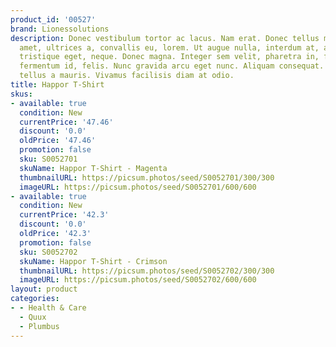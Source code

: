 ```yaml
---
product_id: '00527'
brand: Lionessolutions
description: Donec vestibulum tortor ac lacus. Nam erat. Donec tellus mi, luctus sit
  amet, ultrices a, convallis eu, lorem. Ut augue nulla, interdum at, adipiscing non,
  tristique eget, neque. Donec magna. Integer sem velit, pharetra in, fringilla eu,
  fermentum id, felis. Nunc gravida arcu eget nunc. Aliquam consequat. In convallis
  tellus a mauris. Vivamus facilisis diam at odio.
title: Happor T-Shirt
skus:
- available: true
  condition: New
  currentPrice: '47.46'
  discount: '0.0'
  oldPrice: '47.46'
  promotion: false
  sku: S0052701
  skuName: Happor T-Shirt - Magenta
  thumbnailURL: https://picsum.photos/seed/S0052701/300/300
  imageURL: https://picsum.photos/seed/S0052701/600/600
- available: true
  condition: New
  currentPrice: '42.3'
  discount: '0.0'
  oldPrice: '42.3'
  promotion: false
  sku: S0052702
  skuName: Happor T-Shirt - Crimson
  thumbnailURL: https://picsum.photos/seed/S0052702/300/300
  imageURL: https://picsum.photos/seed/S0052702/600/600
layout: product
categories:
- - Health & Care
  - Quux
  - Plumbus
---
```

